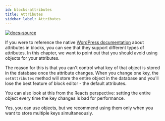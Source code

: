 ```yaml
---
id: blocks-attributes
title: Attributes
sidebar_label: Attributes
---
```


[![docs-source](https://img.shields.io/badge/source-eigthshift--frontend--libs-yellow?style=for-the-badge&logo=javascript&labelColor=2a2a2a)](https://github.com/duenneffe/eightshift-frontend-libs/tree/4.0.0/blocks/init/src/blocks/)

If you were to reference the native [WordPress documentation](https://developer.wordpress.org/block-editor/developers/block-api/block-attributes/) about attributes in blocks, you can see that they support different types of attributes. In this chapter, we want to point out that you should avoid using objects for your attributes.

The reason for this is that you can't control what key of that object is stored in the database once the attribute changes. When you change one key, the `setAttributes` method will store the entire object in the database and you'll lose the best feature of block editor - the default attributes.

You can also look at this from the Reacts perspective: setting the entire object every time the key changes is bad for performance.

Yes, you can use objects, but we recommend using them only when you want to store multiple keys simultaneously.
